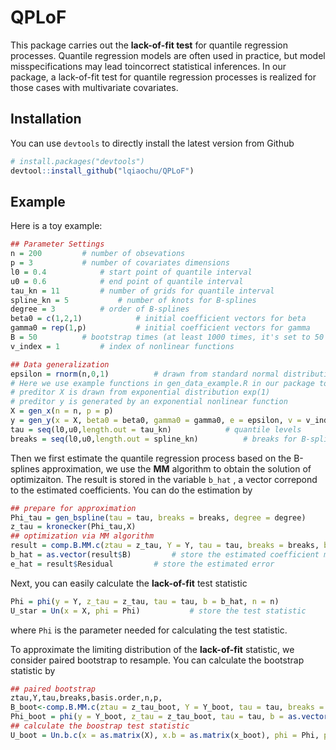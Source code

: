 # QPLoF

This package carries out the **lack-of-fit test** for quantile regression processes. Quantile regression models are often used in practice, but model misspecifications may lead toincorrect statistical inferences. In our package, a lack-of-fit test for quantile regression processes is realized for those cases with multivariate covariates.

## Installation

You can use `devtools` to directly install the latest version from Github

```R
# install.packages("devtools")
devtool::install_github("lqiaochu/QPLoF")
```

## Example

Here is a toy example:

```r
## Parameter Settings
n = 200			# number of obsevations
p = 3			# number of covariates dimensions
l0 = 0.4			# start point of quantile interval
u0 = 0.6			# end point of quantile interval
tau_kn = 11			# number of grids for quantile interval
spline_kn = 5			# number of knots for B-splines
degree = 3			# order of B-splines
beta0 = c(1,2,1)			# initial coefficient vectors for beta
gamma0 = rep(1,p)			# initial coefficient vectors for gamma
B = 50			# bootstrap times (at least 1000 times, it's set to 50 just for testing)
v_index	= 1			# index of nonlinear functions

## Data generalization
epsilon = rnorm(n,0,1)			# drawn from standard normal distribution
# Here we use example functions in gen_data_example.R in our package to generate preditor X and response y.
# preditor X is drawn from exponential distribution exp(1)
# preditor y is generated by an exponential nonlinear function
X = gen_x(n = n, p = p)
y = gen_y(x = X, beta0 = beta0, gamma0 = gamma0, e = epsilon, v = v_index)			
tau = seq(l0,u0,length.out = tau_kn)			# quantile levels
breaks = seq(l0,u0,length.out = spline_kn)			# breaks for B-splines
```

Then we first estimate the quantile regression process based on the B-splines approximation,  we use the **MM** algorithm to obtain the solution of optimizaiton.  The result is stored in the variable `b_hat` ,  a vector correpond to the estimated coefficients. You can do the estimation by

```R
## prepare for approximation
Phi_tau = gen_bspline(tau = tau, breaks = breaks, degree = degree)
z_tau = kronecker(Phi_tau,X)
## optimization via MM algorithm
result = comp.B.MM.c(ztau = z_tau, Y = Y, tau = tau, breaks = breaks, basis.order = degree, n = n, p = p, maxiter=200, tol=10^-8, epsilon=0.01) 
b_hat = as.vector(result$B)			# store the estimated coefficient matrix
e_hat = result$Residual			# store the estimated error

```

Next, you can easily calculate the **lack-of-fit** test statistic

```R
Phi = phi(y = Y, z_tau = z_tau, tau = tau, b = b_hat, n = n)
U_star = Un(x = X, phi = Phi)			# store the test statistic
```

where `Phi` is the parameter needed for calculating the test statistic.

To approximate the limiting distribution of the **lack-of-fit** statistic, we consider paired bootstrap to resample. You can calculate the  bootstrap statistic by

```R
## paired bootstrap
ztau,Y,tau,breaks,basis.order,n,p,
B_boot<-comp.B.MM.c(ztau = z_tau_boot, Y = Y_boot, tau = tau, breaks = breaks, basis.order = degree, n = n, p = p, maxiter=200, tol=10^-8, epsilon=0.01)$B
Phi_boot = phi(y = Y_boot, z_tau = z_tau_boot, tau = tau, b = as.vector(B_boot), n = n)
## calculate the boostrap test statistic
U_boot = Un.b.c(x = as.matrix(X), x.b = as.matrix(x_boot), phi = Phi, phi.b = Phi_boot)
```













